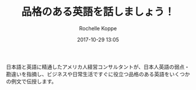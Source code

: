 ﻿---
title: 品格のある英語を話しましょう！
description: "品格のある英語を話しましょう！"
date: 2017-10-29 13:05
sessionlevel: 50
author: Rochelle Koppe
category: sessions
---
日本語と英語に精通したアメリカ人経営コンサルタントが、日本人英語の弱点・勘違いを指摘し、ビジネスや日常生活ですぐに役立つ品格のある英語をいくつかの例文で伝授します。
